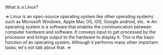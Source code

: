 What is a Linux?

=> Linux is an open-source operating system like other operating systems such as Microsoft Windows, Apple Mac OS, iOS, Google android, etc.
=> An operating system is a software that enables the communication between computer hardware and software. 
   It conveys input to get processed by the processor and brings output to the hardware to display it. This is the basic function of an operating system.
   Although it performs many other important tasks, let's not talk about that.
=> 
